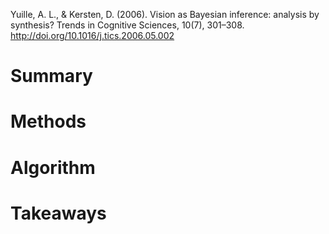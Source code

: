 Yuille, A. L., & Kersten, D. (2006). Vision as Bayesian inference: analysis by synthesis? Trends in Cognitive Sciences, 10(7), 301–308. http://doi.org/10.1016/j.tics.2006.05.002

# Summary

# Methods

# Algorithm

# Takeaways